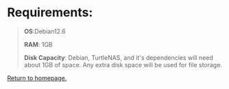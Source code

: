 # Requirements:
> **OS**:Debian12.6
> 
> **RAM**: 1GB
>
> **Disk Capacity**: Debian, TurtleNAS, and it's dependencies will need about 1GB of space. Any extra disk space will be used for file storage.

[Return to homepage.](https://github.com/allenc125789/TurtleNAS/blob/main/README.md#about)
